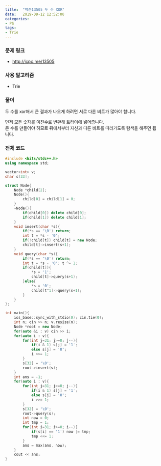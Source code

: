 ```yaml
---
title:  "백준13505 두 수 XOR"
date:   2019-09-12 12:52:00
categories:
- PS
tags:
- Trie
---
```


### 문제 링크
* http://icpc.me/13505

### 사용 알고리즘
* Trie

### 풀이
두 수를 xor해서 큰 결과가 나오게 하려면 서로 다른 비트가 많아야 합니다.

먼저 모든 숫자를 이진수로 변환해 트라이에 넣어줍니다.<br>
큰 수를 만들어야 하므로 뒤에서부터 자신과 다른 비트를 따라가도록 탐색을 해주면 됩니다.

### 전체 코드
```cpp
#include <bits/stdc++.h>
using namespace std;

vector<int> v;
char s[33];

struct Node{
	Node *child[2];
	Node(){
		child[0] = child[1] = 0;
	}
	~Node(){
		if(child[0]) delete child[0];
		if(child[1]) delete child[1];
	}
	void insert(char *s){
		if(*s == '\0') return;
		int t = *s - '0';
		if(!child[t]) child[t] = new Node;
		child[t]->insert(s+1);
	}
	void query(char *s){
		if(*s == '\0') return;
		int t = *s - '0'; t ^= 1;
		if(child[t]){
			*s = '1';
			child[t]->query(s+1);
		}else{
			*s = '0';
			child[t^1]->query(s+1);
		}
	}
};

int main(){
	ios_base::sync_with_stdio(0); cin.tie(0);
	int n; cin >> n; v.resize(n);
	Node *root = new Node;
	for(auto &i : v) cin >> i;
	for(auto i : v){
		for(int j=31; j>=0; j--){
			if(i & 1) s[j] = '1';
			else s[j] = '0';
			i >>= 1;
		}
		s[32] = '\0';
		root->insert(s);
	}
	int ans = -1;
	for(auto i : v){
		for(int j=31; j>=0; j--){
			if(i & 1) s[j] = '1';
			else s[j] = '0';
			i >>= 1;
		}
		s[32] = '\0';
		root->query(s);
		int now = 0;
		int tmp = 1;
		for(int i=31; i>=0; i--){
			if(s[i] == '1') now |= tmp;
			tmp <<= 1;
		}
		ans = max(ans, now);
	}
	cout << ans;
}
```
